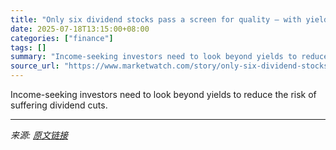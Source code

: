 ```yaml
---
title: "Only six dividend stocks pass a screen for quality — with yields up to 6.58%"
date: 2025-07-18T13:15:00+08:00
categories: ["finance"]
tags: []
summary: "Income-seeking investors need to look beyond yields to reduce the risk of suffering dividend cuts."
source_url: "https://www.marketwatch.com/story/only-six-dividend-stocks-pass-a-screen-for-quality-with-yields-up-to-6-58-f2a4b156?mod=mw_rss_topstories"
---
```


Income-seeking investors need to look beyond yields to reduce the risk of suffering dividend cuts.

---

*来源: [原文链接](https://www.marketwatch.com/story/only-six-dividend-stocks-pass-a-screen-for-quality-with-yields-up-to-6-58-f2a4b156?mod=mw_rss_topstories)*

